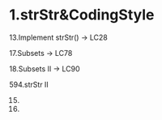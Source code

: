 # 1.strStr&CodingStyle

13.Implement strStr()  -> LC28

17.Subsets             -> LC78

18.Subsets II          -> LC90

594.strStr II

15.

16.

